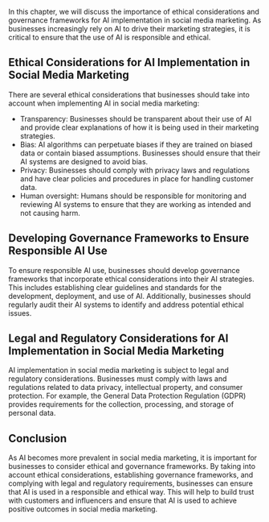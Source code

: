 
In this chapter, we will discuss the importance of ethical considerations and governance frameworks for AI implementation in social media marketing. As businesses increasingly rely on AI to drive their marketing strategies, it is critical to ensure that the use of AI is responsible and ethical.

Ethical Considerations for AI Implementation in Social Media Marketing
----------------------------------------------------------------------

There are several ethical considerations that businesses should take into account when implementing AI in social media marketing:

* Transparency: Businesses should be transparent about their use of AI and provide clear explanations of how it is being used in their marketing strategies.
* Bias: AI algorithms can perpetuate biases if they are trained on biased data or contain biased assumptions. Businesses should ensure that their AI systems are designed to avoid bias.
* Privacy: Businesses should comply with privacy laws and regulations and have clear policies and procedures in place for handling customer data.
* Human oversight: Humans should be responsible for monitoring and reviewing AI systems to ensure that they are working as intended and not causing harm.

Developing Governance Frameworks to Ensure Responsible AI Use
-------------------------------------------------------------

To ensure responsible AI use, businesses should develop governance frameworks that incorporate ethical considerations into their AI strategies. This includes establishing clear guidelines and standards for the development, deployment, and use of AI. Additionally, businesses should regularly audit their AI systems to identify and address potential ethical issues.

Legal and Regulatory Considerations for AI Implementation in Social Media Marketing
-----------------------------------------------------------------------------------

AI implementation in social media marketing is subject to legal and regulatory considerations. Businesses must comply with laws and regulations related to data privacy, intellectual property, and consumer protection. For example, the General Data Protection Regulation (GDPR) provides requirements for the collection, processing, and storage of personal data.

Conclusion
----------

As AI becomes more prevalent in social media marketing, it is important for businesses to consider ethical and governance frameworks. By taking into account ethical considerations, establishing governance frameworks, and complying with legal and regulatory requirements, businesses can ensure that AI is used in a responsible and ethical way. This will help to build trust with customers and influencers and ensure that AI is used to achieve positive outcomes in social media marketing.

